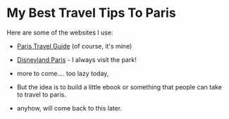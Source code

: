 # My Best Travel Tips To Paris

Here are some of the websites I use:
- [Paris Travel Guide](https://paris.travel) (of course, it's mine)
- [Disneyland Paris](https://www.disneylandparis.com/en-gb/) - I always visit the park!
- more to come.... too lazy today,

- But the idea is to build a little ebook or something that people can take to travel to paris.

- anyhow, will come back to this later.
